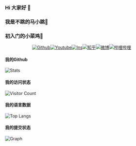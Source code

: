 ### Hi 大家好 👋
### 我是不跳的马小跳🤔
### 初入门的小菜鸡🌱  

<!--
**echo4d79/echo4d79** is a ✨ _special_ ✨ repository because its `README.md` (this file) appears on your GitHub profile.

Here are some ideas to get you started:

- 🔭 I’m currently working on ...
- 🌱 I’m currently learning ...
- 👯 I’m looking to collaborate on ...
- 🤔 I’m looking for help with ...
- 💬 Ask me about ...
- 📫 How to reach me: ...
- 😄 Pronouns: ...
- ⚡ Fun fact: ...
-->

<p align="center">
<a href=""><img src="https://img.shields.io/badge/Github-echo4d79-lightgrey?style=social&logo=github" alt="Github"></a><a href="https://www.youtube.com/channel/UCfh-LncrRazj3UHR9ySRydw"><img src="https://img.shields.io/badge/Youtube-echo-red?style=social&logo=youtube" alt="Youtube"></a><a href="https://www.instagram.com/echo4d79/"><img src="https://img.shields.io/badge/Ins-echo-ff69b4?style=social&logo=instagram" alt="Ins"></a><a href="https://www.zhihu.com/people/xiao-ma-i-43"><img src="https://img.shields.io/badge/%E7%9F%A5%E4%B9%8E-%E5%85%AD%E5%8D%83%E9%87%8Ci-blue" alt="知乎"></a><a href="https://weibo.com/u/3292443325"><img src="https://img.shields.io/badge/%E5%BE%AE%E5%8D%9A-4D79-orange" alt="微博"></a><a href="https://space.bilibili.com/269463599?spm_id_from=333.337.0.0"><img src="https://img.shields.io/badge/%E5%93%94%E5%93%A9%E5%93%94%E5%93%A9-golf-blue?logo=bilibili" alt="哔哩哔哩"></a><a href=""><img src="" alt=""></a>
</p>



#### 我的Github
![Stats](https://github-readme-stats.vercel.app/api?username=echo4d79&show_icons=true&theme=transparent)

#### 我的访问状态
![Visitor Count](https://profile-counter.glitch.me/echo4d79/count.svg)

#### 我的语言数据
![Top Langs](https://github-readme-stats.vercel.app/api/top-langs/?username=echo4d79&layout=compact&theme=tokyonight)

#### 我的提交状态
![Graph](https://github-readme-activity-graph.cyclic.app/graph?username=echo4d79&theme=dracula)


